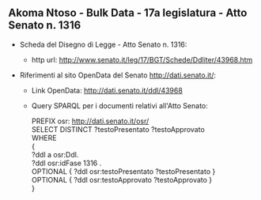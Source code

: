 ## Akoma Ntoso - Bulk Data - 17a legislatura - Atto Senato n. 1316 ##

* Scheda del Disegno di Legge - Atto Senato n. 1316:
	* http url: http://www.senato.it/leg/17/BGT/Schede/Ddliter/43968.htm

* Riferimenti al sito OpenData del Senato http://dati.senato.it/:
	* Link OpenData: http://dati.senato.it/ddl/43968
	* Query SPARQL per i documenti relativi all'Atto Senato:

        PREFIX osr: <http://dati.senato.it/osr/>  
		SELECT DISTINCT ?testoPresentato ?testoApprovato  
		WHERE  
		{  
		    ?ddl a osr:Ddl.  
		    ?ddl osr:idFase 1316 .  
		    OPTIONAL { ?ddl osr:testoPresentato ?testoPresentato }  
		    OPTIONAL { ?ddl osr:testoApprovato ?testoApprovato }  
		}
		